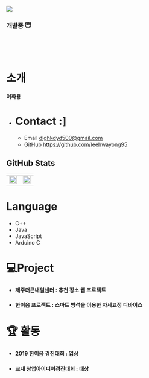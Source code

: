 ![](https://media.giphy.com/media/YFkpsHWCsNUUo/giphy.gif)
### 개발중 😇

<br/>
<br/>
<br/>

# 소개
#### 이화용
 - # Contact :]
    - Email
        dlghkdyd500@gmail.com
    - GitHub
        https://github.com/leehwayong95
## GitHub Stats

<table>
    <tr>
        <td width=50%>
            <img src="https://github-readme-stats.vercel.app/api?username=leehwayong95&show_icons=true&theme=radical&hide_border=true" style="width: 100%"/>
        </td>
        <td width=50%>
            <img src="https://github-readme-stats.vercel.app/api/top-langs/?username=leehwayong95&layout=compact" style="width: 100%"/>
        </td>
    </tr>
</table>

# Language
 - C++
 - Java
 - JavaScript
 - Arduino C
# 💻Project
- #### 제주더큰내일센터 : 추천 장소 웹 프로젝트
- #### 한이음 프로젝트 : 스마트 방석을 이용한 자세교정 디바이스

# :trophy: 활동
- #### 2019 한이음 경진대회 : 입상
- #### 교내 창업아이디어경진대회 : 대상
<!--
**leehwayong95/leehwayong95** is a ✨ _special_ ✨ repository because its `README.md` (this file) appears on your GitHub profile.

Here are some ideas to get you started:

- 🔭 I’m currently working on ...
- 🌱 I’m currently learning ...
- 👯 I’m looking to collaborate on ...
- 🤔 I’m looking for help with ...
- 💬 Ask me about ...
- 📫 How to reach me: ...
- 😄 Pronouns: ...
- ⚡ Fun fact: ...
-->
